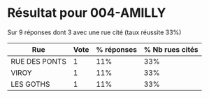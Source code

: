 # Résultat pour 004-AMILLY

Sur 9 réponses dont 3 avec une rue cité (taux réussite 33%)

| Rue | Vote | % réponses | % Nb rues cités|
|-----|------|------------|----------------|
| RUE DES PONTS | 1 | 11% | 33%|
| VIROY | 1 | 11% | 33%|
| LES GOTHS | 1 | 11% | 33%|

